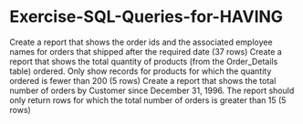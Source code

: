 # Exercise-SQL-Queries-for-HAVING
Create a report that shows the order ids and the associated employee names for orders that shipped after the required date (37 rows) Create a report that shows the total quantity of products (from the Order_Details table) ordered. Only show records for products for which the quantity ordered is fewer than 200 (5 rows) Create a report that shows the total number of orders by Customer since December 31, 1996. The report should only return rows for which the total number of orders is greater than 15 (5 rows)
